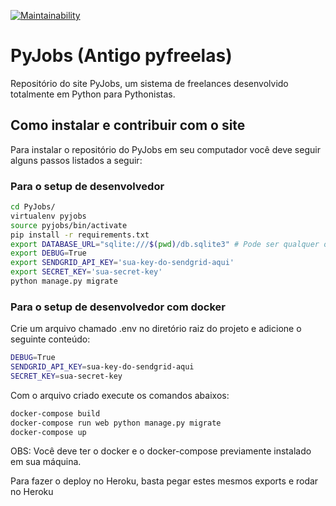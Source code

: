 [![Maintainability](https://api.codeclimate.com/v1/badges/86f23287eac22e4885bd/maintainability)](https://codeclimate.com/github/vmesel/PyJobs/maintainability)

# PyJobs (Antigo pyfreelas)

Repositório do site PyJobs, um sistema de freelances desenvolvido totalmente em Python para Pythonistas.

## Como instalar e contribuir com o site

Para instalar o repositório do PyJobs em seu computador você deve seguir alguns passos listados a seguir:


### Para o setup de desenvolvedor
```bash
cd PyJobs/
virtualenv pyjobs
source pyjobs/bin/activate
pip install -r requirements.txt
export DATABASE_URL="sqlite:///$(pwd)/db.sqlite3" # Pode ser qualquer outro banco
export DEBUG=True
export SENDGRID_API_KEY='sua-key-do-sendgrid-aqui'
export SECRET_KEY='sua-secret-key'
python manage.py migrate
```

### Para o setup de desenvolvedor com docker
Crie um arquivo chamado .env no diretório raiz do projeto e adicione o seguinte conteúdo:

```bash
DEBUG=True
SENDGRID_API_KEY=sua-key-do-sendgrid-aqui
SECRET_KEY=sua-secret-key
```
Com o arquivo criado execute os comandos abaixos:

```bash
docker-compose build
docker-compose run web python manage.py migrate
docker-compose up
```
OBS: Você deve ter o docker e o docker-compose previamente instalado em sua máquina.

Para fazer o deploy no Heroku, basta pegar estes mesmos exports e rodar no Heroku

